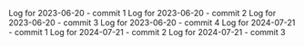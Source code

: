 Log for 2023-06-20 - commit 1
Log for 2023-06-20 - commit 2
Log for 2023-06-20 - commit 3
Log for 2023-06-20 - commit 4
Log for 2024-07-21 - commit 1
Log for 2024-07-21 - commit 2
Log for 2024-07-21 - commit 3

